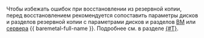 Чтобы избежать ошибок при восстановлении из резервной копии, перед восстановлением рекомендуется сопоставить параметры дисков и разделов резервной копии с параметрами дисков и разделов [ВМ](../../compute/concepts/vm.md) или [сервера](../../baremetal/concepts/servers.md) {{ baremetal-full-name }}. Подробнее см. в разделе [{#T}](../../backup/operations/backup-vm/view-disk-layout.md).